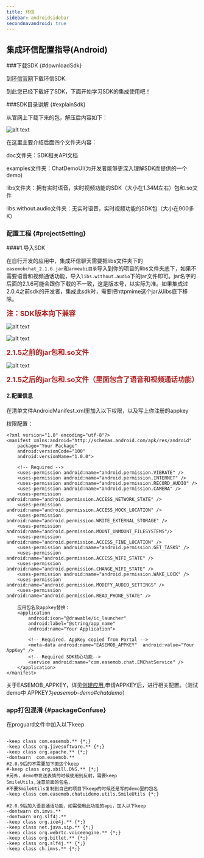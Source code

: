 ```yaml
---
title: 环信
sidebar: androidsidebar
secondnavandroid: true
---
```


## 集成环信配置指导(Android)

###下载SDK {#downloadSdk}

到[环信官网](http://www.easemob.com/sdk/)下载环信SDK.

到此您已经下载好了SDK，下面开始学习SDK的集成使用吧！


###SDK目录讲解 {#explainSdk}

从官网上下载下来的包，解压后内容如下：

 ![alt text](/demo_dirs_new1.jpg "demo") 

在这里主要介绍后面四个文件夹内容：

doc文件夹：SDK相关API文档

examples文件夹：ChatDemoUI(为开发者能够更深入理解SDK而提供的一个demo)

libs文件夹：拥有实时语音，实时视频功能的SDK（大小在1.34M左右）包和.so文件

libs.without.audio文件夹：无实时语音，实时视频功能的SDK包（大小在900多K）


### 配置工程	{#projectSetting}

####1.导入SDK

在自行开发的应用中，集成环信聊天需要把libs文件夹下的`easemobchat_2.1.6.jar`和`armeabi目录`导入到你的项目的libs文件夹底下，如果不需要语音和视频通话功能，导入`libs.without.audio`下的jar文件即可。jar名字的后面的2.1.6可能会跟你下载的不一致，这是版本号，以实际为准。如果集成过2.0.4之前sdk的开发者，集成此sdk时，需要把httpmime这个jar从libs底下移除。

<b><font color="#b22222" size="4">注：SDK版本向下兼容</font></b>

 ![alt text](/demo_dirs_new1.jpg "demo") 

 ![alt text](/project_libs1.jpg "demo")
 
<b><font color="#b22222" size="4">2.1.5之前的jar包和.so文件</font></b>
 
 ![alt text](/project_libs2.png "demo")

<b><font color="#b22222" size="4">2.1.5之后的jar包和.so文件（里面包含了语音和视频通话功能）</font></b>

#### 2.配置信息

在清单文件AndroidManifest.xml里加入以下权限，以及写上你注册的appkey

权限配置：

    <?xml version="1.0" encoding="utf-8"?>
    <manifest xmlns:android="http://schemas.android.com/apk/res/android"
        package="Your Package"
        android:versionCode="100"
        android:versionName="1.0.0">
  
		<!-- Required -->
        <uses-permission android:name="android.permission.VIBRATE" />
        <uses-permission android:name="android.permission.INTERNET" />
        <uses-permission android:name="android.permission.RECORD_AUDIO" />
        <uses-permission android:name="android.permission.CAMERA" />
        <uses-permission android:name="android.permission.ACCESS_NETWORK_STATE" />
        <uses-permission android:name="android.permission.ACCESS_MOCK_LOCATION" />
        <uses-permission android:name="android.permission.WRITE_EXTERNAL_STORAGE" />
        <uses-permission android:name="android.permission.MOUNT_UNMOUNT_FILESYSTEMS"/>  
        <uses-permission android:name="android.permission.ACCESS_FINE_LOCATION" />
        <uses-permission android:name="android.permission.GET_TASKS" />
        <uses-permission android:name="android.permission.ACCESS_WIFI_STATE" />
        <uses-permission android:name="android.permission.CHANGE_WIFI_STATE" />
        <uses-permission android:name="android.permission.WAKE_LOCK" />
        <uses-permission android:name="android.permission.MODIFY_AUDIO_SETTINGS" />
        <uses-permission android:name="android.permission.READ_PHONE_STATE" />
     
    	应用包名及appkey替换：
     	<application
	        android:icon="@drawable/ic_launcher"
	        android:label="@string/app_name"
	        android:name="Your Application">
      
       		<!-- Required. AppKey copied from Portal -->
        	<meta-data android:name="EASEMOB_APPKEY"  android:value="Your AppKey" />
        	<!-- Required SDK核心功能-->
        	<service android:name="com.easemob.chat.EMChatService" />
     	</application>
    </manifest>

关于EASEMOB_APPKEY，详见[创建应用](http://www.easemob.com/docs/gettingstart/#section-1/createApp),申请APPKEY后，进行相关配置。（测试demo中 APPKEY为*easemob-demo#chatdemo*）

### app打包混淆 {#packageConfuse}

在proguard文件中加入以下keep

<pre class="hll"><code class="language-java">
-keep class com.easemob.** {*;}
-keep class org.jivesoftware.** {*;}
-keep class org.apache.** {*;}
-dontwarn  com.easemob.**
#2.0.9后的不需要加下面这个keep
#-keep class org.xbill.DNS.** {*;}
#另外，demo中发送表情的时候使用到反射，需要keep 
SmileUtils,注意前面的包名，
#不要SmileUtils复制到自己的项目下keep的时候还是写的demo里的包名
-keep class com.easemob.chatuidemo.utils.SmileUtils {*;}

#2.0.9后加入语音通话功能，如需使用此功能的api，加入以下keep
-dontwarn ch.imvs.**
-dontwarn org.slf4j.**
-keep class org.ice4j.** {*;}
-keep class net.java.sip.** {*;}
-keep class org.webrtc.voiceengine.** {*;}
-keep class org.bitlet.** {*;}
-keep class org.slf4j.** {*;}
-keep class ch.imvs.** {*;}

</code></pre>
	